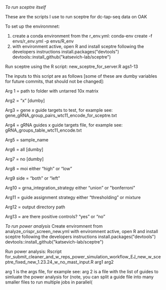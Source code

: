 *To run sceptre itself*

These are the scripts I use to run sceptre for dc-tap-seq data on OAK

To set up the environmnet:
1. create a conda environment from the r_env.yml:
conda-env create -f envs/r_env.yml -p envs/R_env
2. with environment active, open R and install sceptre following the developers instructions
install.packages("devtools")
devtools::install_github("katsevich-lab/sceptre")


Run sceptre using the R script: new_sceptre_for_server.R ags1-13

The inputs to this script are as follows [some of these are dumby variables for future commits, that should not be changed]:

Arg 1 = path to folder with untarred 10x matrix

Arg2 = “x” [dumby]

Arg3 = gene x guide targets to test, for example see: gene_gRNA_group_pairs_wtc11_encode_for_sceptre.txt 

Arg4 = gRNA guides x guide targets file, for example see: gRNA_groups_table_wtc11_encode.txt

Arg5 = sample_name

Arg6 = all [dumby]

Arg7 = no [dumby]

Arg8 = moi 
either  “high” or “low”

Arg9 side = “both” or “left”

Arg10 = grna_integration_strategy either “union” or "bonferroni"

Arg11 = guide assignment strategy either “thresholding” or mixture

Arg12 = output directory path

Arg13 = are there positive controls? “yes” or “no”


*To run power analysis*
Create enviromnent from analyze_crispr_screen_new.yml
with enviromnent active, open R and install sceptre following the developers instructions
install.packages("devtools")
devtools::install_github("katsevich-lab/sceptre")

Run power analysis:
Rscript for_submit_cleaner_and_w_reps_power_simulation_workflow_EJ_new_w_sceptre_fixed_new_1.23.24_w_no_mast_input.R arg1 arg2

arg 1 is the args file, for example see:
arg 2 is a file with the list of guides to simluate the power analysis for (note, you can split a guide file into many smaller files to run multiple jobs in parallel(




